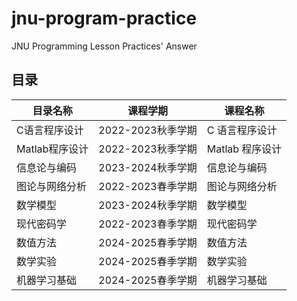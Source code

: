 # jnu-program-practice
JNU Programming Lesson Practices' Answer

## 目录

| 目录名称 | 课程学期 | 课程名称 |
| --- | --- | --- |
| C语言程序设计 | 2022-2023秋季学期 | C 语言程序设计 |
| Matlab程序设计 | 2022-2023秋季学期 | Matlab 程序设计 |
| 信息论与编码 | 2023-2024秋季学期 | 信息论与编码 |
| 图论与网络分析 | 2022-2023春季学期 | 图论与网络分析 |
| 数学模型 | 2023-2024秋季学期 | 数学模型 |
| 现代密码学 | 2022-2023春季学期 | 现代密码学 |
| 数值方法 | 2024-2025春季学期 | 数值方法 |
| 数学实验 | 2024-2025春季学期 | 数学实验 |
| 机器学习基础 | 2024-2025春季学期 | 机器学习基础 |
